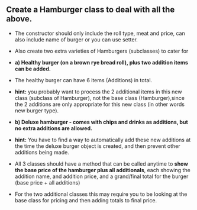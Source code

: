 ## Create a Hamburger class to deal with all the above.

- The constructor should only include the roll type, meat and price, can also include name of burger or you can use setter.

- Also create two extra varieties of Hamburgers (subclasses) to cater for

- **a) Healthy burger (on a brown rye bread roll), plus two addition items can be added.**

- The healthy burger can have 6 items (Additions) in total.
 - **hint:**  you probably want to process the 2 additional items in this new class (subclass of Hamburger), not the base class (Hamburger),since the 2 additions are only appropriate for this new class (in other words new burger type).
- **b) Deluxe hamburger - comes with chips and drinks as additions, but no extra additions are allowed.**

- **hint:**  You have to find a way to automatically add these new additions at the time the deluxe burger object is created, and then prevent other additions being made.

-  All 3 classes should have a method that can be called anytime to **show the base price of the hamburger plus all additionals**, each showing the addition name, and addition price, and a grand/final total for the burger (base price + all additions)
- For the two additional classes this may require you to be looking at the base class for pricing and then adding totals to final price.